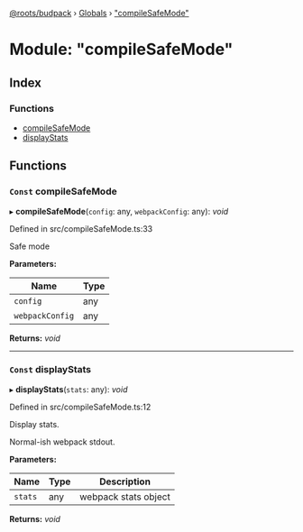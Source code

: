 [@roots/budpack](../README.md) › [Globals](../globals.md) › ["compileSafeMode"](_compilesafemode_.md)

# Module: "compileSafeMode"

## Index

### Functions

* [compileSafeMode](_compilesafemode_.md#const-compilesafemode)
* [displayStats](_compilesafemode_.md#const-displaystats)

## Functions

### `Const` compileSafeMode

▸ **compileSafeMode**(`config`: any, `webpackConfig`: any): *void*

Defined in src/compileSafeMode.ts:33

Safe mode

**Parameters:**

Name | Type |
------ | ------ |
`config` | any |
`webpackConfig` | any |

**Returns:** *void*

___

### `Const` displayStats

▸ **displayStats**(`stats`: any): *void*

Defined in src/compileSafeMode.ts:12

Display stats.

Normal-ish webpack stdout.

**Parameters:**

Name | Type | Description |
------ | ------ | ------ |
`stats` | any | webpack stats object |

**Returns:** *void*
